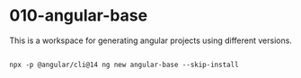 # 010-angular-base

This is a workspace for generating angular projects using different versions.

```

npx -p @angular/cli@14 ng new angular-base --skip-install

```

